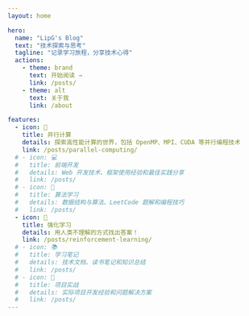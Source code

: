 ```yaml
---
layout: home

hero:
  name: "LipG's Blog"
  text: "技术探索与思考"
  tagline: "记录学习旅程，分享技术心得"
  actions:
    - theme: brand
      text: 开始阅读 →
      link: /posts/
    - theme: alt
      text: 关于我
      link: /about

features:
  - icon: 🚀
    title: 并行计算
    details: 探索高性能计算的世界，包括 OpenMP、MPI、CUDA 等并行编程技术
    link: /posts/parallel-computing/
  # - icon: 💻
  #   title: 前端开发
  #   details: Web 开发技术、框架使用经验和最佳实践分享
  #   link: /posts/
  # - icon: 🧮
  #   title: 算法学习
  #   details: 数据结构与算法、LeetCode 题解和编程技巧
  #   link: /posts/
  - icon: 🤖
    title: 强化学习
    details: 用人类不理解的方式找出答案！
    link: /posts/reinforcement-learning/
  # - icon: 📚
  #   title: 学习笔记
  #   details: 技术文档、读书笔记和知识总结
  #   link: /posts/
  # - icon: 🎯
  #   title: 项目实战
  #   details: 实际项目开发经验和问题解决方案
  #   link: /posts/
---
```


<style scoped>
.VPHome {
  padding-top: 0;
}
</style>
